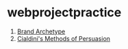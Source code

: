 # webprojectpractice

1. [Brand Archetype](archetype.md)
2. [Cialdini's Methods of Persuasion](cialdini.md)
